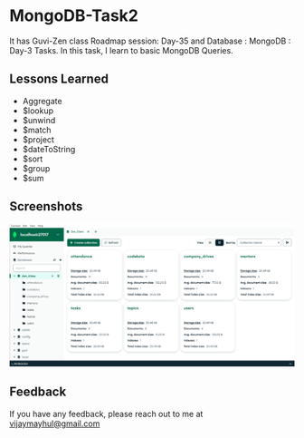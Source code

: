 
# MongoDB-Task2

It has Guvi-Zen class Roadmap session: Day-35 and Database : MongoDB : Day-3 Tasks. In this task, I learn to basic MongoDB Queries.

## Lessons Learned

- Aggregate
- $lookup
- $unwind
- $match
- $project
- $dateToString
- $sort
- $group
- $sum
  

## Screenshots

![App Screenshot](./Images/demo.png)

## Feedback

If you have any feedback, please reach out to me at vijaymayhul@gmail.com
